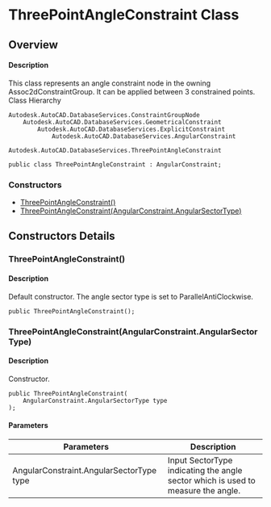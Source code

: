 # ThreePointAngleConstraint Class

## Overview

#### Description
This class represents an angle constraint node in the owning Assoc2dConstraintGroup. 
It can be applied between 3 constrained points.
Class Hierarchy
```text
Autodesk.AutoCAD.DatabaseServices.ConstraintGroupNode
    Autodesk.AutoCAD.DatabaseServices.GeometricalConstraint
        Autodesk.AutoCAD.DatabaseServices.ExplicitConstraint
            Autodesk.AutoCAD.DatabaseServices.AngularConstraint
                Autodesk.AutoCAD.DatabaseServices.ThreePointAngleConstraint
```

```text
public class ThreePointAngleConstraint : AngularConstraint;
```

### Constructors

- [ThreePointAngleConstraint()](#threepointangleconstraint())
- [ThreePointAngleConstraint(AngularConstraint.AngularSectorType)](#threepointangleconstraint(angularconstraint.angularsectortype))


## Constructors Details

### ThreePointAngleConstraint()

#### Description
Default constructor. The angle sector type is set to ParallelAntiClockwise.
```text
public ThreePointAngleConstraint();
```

### ThreePointAngleConstraint(AngularConstraint.AngularSectorType)

#### Description
Constructor.
```text
public ThreePointAngleConstraint(
    AngularConstraint.AngularSectorType type
);
```

#### Parameters

| Parameters | Description |
| --- | --- |
| AngularConstraint.AngularSectorType type | Input SectorType indicating the angle sector which is used to measure the angle. |
